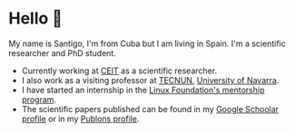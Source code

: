 # Hello 👋

My name is Santigo, I'm from Cuba but I am living in Spain. I'm a scientific researcher and PhD student.

* Currently working at [CEIT](https://ceit.es) as a scientific researcher.
* I also work as a visiting professor at [TECNUN](https://tecnun.unav.edu/), [University of Navarra](https://www.unav.edu/).
* I have started an internship in the [Linux Foundation's mentorship program](https://mentorship.lfx.linuxfoundation.org/project/d8a154c6-41fb-4733-b3c8-df37796e7fa3).
* The scientific papers published can be found in my [Google Schoolar profile](https://scholar.google.com/citations?user=mfozVfMAAAAJ&hl=en) or in my [Publons profile](https://publons.com/researcher/1967572/santiago-figueroa-lorenzo).
